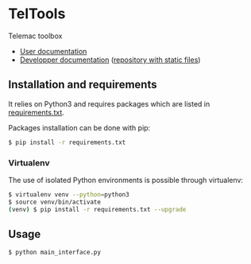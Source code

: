 # TelTools
Telemac toolbox

* [User documentation](https://github.com/CNR-Engineering/TelTools/wiki)
* [Developper documentation](https://cnr-engineering.github.io/TelTools) ([repository with static files](https://github.com/CNR-Engineering/CNR-Engineering.github.io))

## Installation and requirements
It relies on Python3 and requires packages which are listed in [requirements.txt](https://github.com/CNR-Engineering/TelTools/blob/master/requirements.txt).

Packages installation can be done with pip:
```bash
$ pip install -r requirements.txt
```

### Virtualenv
The use of isolated Python environments is possible through virtualenv:
```bash
$ virtualenv venv --python=python3
$ source venv/bin/activate
(venv) $ pip install -r requirements.txt --upgrade
```

## Usage
```bash
$ python main_interface.py
```
